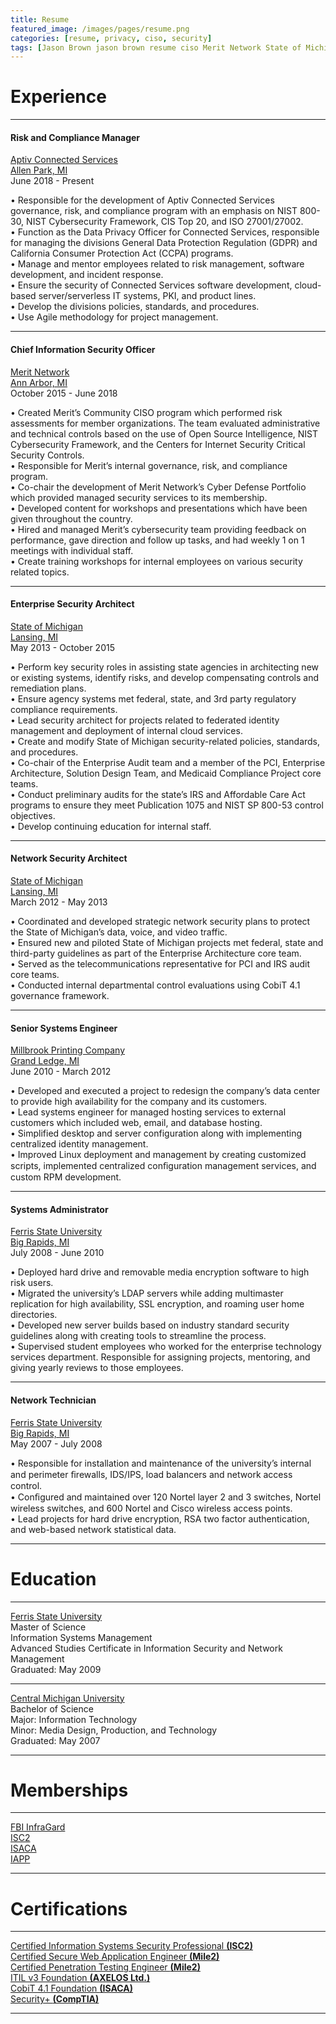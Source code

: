 ```yaml
---
title: Resume
featured_image: /images/pages/resume.png
categories: [resume, privacy, ciso, security]
tags: [Jason Brown jason brown resume ciso Merit Network State of Michigan Ferris State Central Michigan University]
---
```


# Experience

----------------------------------------

#### **Risk and Compliance Manager**
[Aptiv Connected Services][aptiv]  
[Allen Park, MI][ctaddr]  
June 2018 - Present  

•	Responsible for the development of Aptiv Connected Services governance, risk, and compliance program with an emphasis on NIST 800-30, NIST Cybersecurity Framework, CIS Top 20, and ISO 27001/27002.  
•	Function as the Data Privacy Officer for Connected Services, responsible for managing the divisions General Data Protection Regulation (GDPR) and California Consumer Protection Act (CCPA) programs.  
•	Manage and mentor employees related to risk management, software development, and incident response.  
•	Ensure the security of Connected Services software development, cloud-based server/serverless IT systems, PKI, and product lines.   
•	Develop the divisions policies, standards, and procedures.  
•	Use Agile methodology for project management.  

----------------------------------------

#### **Chief Information Security Officer**
[Merit Network][merit]  
[Ann Arbor, MI][meritaddr]  
October 2015 - June 2018  

•	Created Merit’s Community CISO program which performed risk assessments for member organizations. The team evaluated administrative and technical controls based on the use of Open Source Intelligence, NIST Cybersecurity Framework, and the Centers for Internet Security Critical Security Controls.  
•	Responsible for Merit’s internal governance, risk, and compliance program.  
•	Co-chair the development of Merit Network’s Cyber Defense Portfolio which provided managed security services to its membership.  
•	Developed content for workshops and presentations which have been given throughout the country.  
•	Hired and managed Merit’s cybersecurity team providing feedback on performance, gave direction and follow up tasks, and had weekly 1 on 1 meetings with individual staff.  
•	Create training workshops for internal employees on various security related topics.  

----------------------------------------

#### **Enterprise Security Architect**
[State of Michigan][som]  
[Lansing, MI][somaddr]  
May 2013 - October 2015  

•	Perform key security roles in assisting state agencies in architecting new or existing systems, identify risks, and develop compensating controls and remediation plans.  
•	Ensure agency systems met federal, state, and 3rd party regulatory compliance requirements.  
•	Lead security architect for projects related to federated identity management and deployment of internal cloud services.  
•	Create and modify State of Michigan security-related policies, standards, and procedures.  
•	Co-chair of the Enterprise Audit team and a member of the PCI, Enterprise Architecture, Solution Design Team, and Medicaid Compliance Project core teams.  
•	Conduct preliminary audits for the state’s IRS and Affordable Care Act programs to ensure they meet Publication 1075 and NIST SP 800-53 control objectives.  
•	Develop continuing education for internal staff.  

----------------------------------------

#### **Network Security Architect**
[State of Michigan][som]  
[Lansing, MI][somaddr]  
March 2012 - May 2013  

•	Coordinated and developed strategic network security plans to protect the State of Michigan’s data, voice, and video traffic.  
•	Ensured new and piloted State of Michigan projects met federal, state and third-party guidelines as part of the Enterprise Architecture core team.  
•	Served as the telecommunications representative for PCI and IRS audit core teams.  
•	Conducted internal departmental control evaluations using CobiT 4.1 governance framework.  

----------------------------------------

#### **Senior Systems Engineer**
[Millbrook Printing Company][millbrook]  
[Grand Ledge, MI][millbrookaddr]  
June 2010 - March 2012  

•	Developed and executed a project to redesign the company’s data center to provide high availability for the company and its customers.  
•	Lead systems engineer for managed hosting services to external customers which included web, email, and database hosting.  
•	Simplified desktop and server configuration along with implementing centralized identity management.  
•	Improved Linux deployment and management by creating customized scripts, implemented centralized conﬁguration management services, and custom RPM development.  

----------------------------------------

#### **Systems Administrator**
[Ferris State University][fsu]  
[Big Rapids, MI][fsuaddr]  
July 2008 - June 2010  

•	Deployed hard drive and removable media encryption software to high risk users.  
•	Migrated the university’s LDAP servers while adding multimaster replication for high availability, SSL encryption, and roaming user home directories.  
•	Developed new server builds based on industry standard security guidelines along with creating tools to streamline the process.  
•	Supervised student employees who worked for the enterprise technology services department.  Responsible for assigning projects, mentoring, and giving yearly reviews to those employees.  

----------------------------------------

#### **Network Technician**
[Ferris State University][fsu]  
[Big Rapids, MI][fsuaddr]  
May 2007 - July 2008  

•	Responsible for installation and maintenance of the university’s internal and perimeter ﬁrewalls, IDS/IPS, load balancers and network access control.  
•	Conﬁgured and maintained over 120 Nortel layer 2 and 3 switches, Nortel wireless switches, and 600 Nortel and Cisco wireless access points.  
•	Lead projects for hard drive encryption, RSA two factor authentication, and web-based network statistical data.  

----------------------------------------

# **Education**

----------------------------------------

[Ferris State University][fsu]  
Master of Science  
Information Systems Management  
Advanced Studies Certificate in Information Security and Network Management    
Graduated: May 2009  

----------------------------------------

[Central Michigan University][cmich]  
Bachelor of Science  
Major: Information Technology  
Minor: Media Design, Production, and Technology  
Graduated: May 2007  

----------------------------------------

# **Memberships**

----------------------------------------

[FBI InfraGard][infragard]  
[ISC2][isc2]  
[ISACA][isaca]  
[IAPP][iapp]  

----------------------------------------

# **Certifications**

----------------------------------------

[Certified Information Systems Security Professional **(ISC2)**][isc2]  
[Certified Secure Web Application Engineer **(Mile2)**][mile2]  
[Certified Penetration Testing Engineer **(Mile2)**][mile2]  
[ITIL v3 Foundation **(AXELOS Ltd.)**][axelos]  
[CobiT 4.1 Foundation **(ISACA)**][isaca]  
[Security+ **(CompTIA)**][comptia]  

----------------------------------------

[aptiv]: https://aptiv.com
[ctaddr]: https://goo.gl/maps/P4ZdcJTq8Yw92Dx16
[axelos]: https://www.axelos.com/
[comptia]: https://www.comptia.org/
[cmich]: https://cmich.edu/
[fsu]: https://ferris.edu/
[fsuaddr]: https://goo.gl/maps/SWx6UU9pFxSCNwkM6
[isaca]: https://isaca.org/
[iapp]: https://iapp.org/
[infragard]: https://www.infragard.org/
[isc2]: https://www.isc2.org/
[merit]: https://merit.edu/
[meritaddr]: https://goo.gl/maps/BU8UG5tSaLK7Zsq47
[mile2]: https://mile2.com/
[millbrook]: https://www.kmprint.biz/
[millbrookaddr]: https://goo.gl/maps/n55LSFnbGj129qN96
[som]: https://michigan.gov/
[somaddr]: https://goo.gl/maps/4YTWyp2KMKdEmRgZA